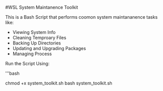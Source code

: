 #WSL System Maintanence Toolkit

This is a Bash Script that performs coomon system maintananence tasks like:
 - Viewing System Info
 - Cleaning Temproary Files
 - Backing Up Directories
 - Updating and Upgrading Packages
 - Managing Process 

Run the Script Using: 

'''bash

chmod +x system_toolkit.sh
bash system_toolkit.sh


